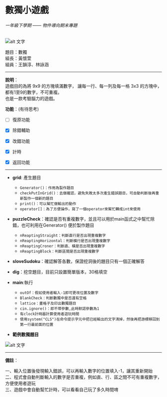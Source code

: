 # 數獨小遊戲
###### 一年級下學期 —— 物件導向期末專題

![alt 文字](https://iecs.pccu.edu.tw/ezfiles/130/1130/img/164/CSlogo3.jpg "PCCU CSIE")

題目：數獨  
組長：黃懷萱  
組員：王韻淳、林詠涵
***

**說明**：  
遊戲目的為將 9x9 的方塊填滿數字， 讓每一行、每一列及每一格 3x3 的方塊中，都有1至9的數字，不可重複。  
也是一款考驗腦力的遊戲。

**功能**：(有待思考)  
- [ ] 復原功能
- [x] 除錯輔助
- [x] 改錯功能
- [x] 計時
- [x] 返回功能


----
+ **grid**: 產生題目    
  - `Generator()：作用為製作題目  `       
  - `checkPutInGrid()：去做確認，避免失敗太多次產生錯誤題目，可自動判斷後再重新製作一個新的題目  `    
  - `print()：可以幫忙做輸出的動作   `   
  - `operator[]：為了方便操作，寫了一個operator來幫忙轉成int來使用   `      
      
+ **puzzleCheck**：確認是否有重複數字，並且可以用於main函式之中幫忙除錯，也可利用在Generator() 便於製作題目   
  - `nReaptingStraight：判斷直行是否出現重複數字`     
  - `nReaptingHorizontal：判斷橫行是否出現重複數字`    
  - `nReaptingCroner：判斷直、橫是否出現重複數字`    
  - `nReaptingBlock：判斷區間是否出現重複數字`    
      
+ **sloveSudoku**：確認解答各數，保證挖洞後的題目只有一個正確解答   
      
+ **dig**：挖空題目，目前只設置簡單版本，30格填空   

+ **main**:執行
  - `outOf：假如使用者輸入-1即可更改位置及數字`
  - `BlankCheck：判斷數獨中是否還有空格`
  - `lattice：畫格子及印出數獨題目`
  - `cin.ignore()：即不帶參數,此時默認參數為1`
  - `有clock計時器計算使用者遊玩時間`
  - `使用system("CLS")在命令提示字元中把已經輸出的文字清掉，然後再把游標移回到第一行最前面的位置`

+ **範例數獨題目**

![alt 文字](https://i.imgur.com/4lqZArO.png "我們的數獨題目")

***
**備註**：

一、輸入位置後發現輸入錯誤，可以再輸入數字的位置填入-1，讓其重新開始    
二、程式會自動判斷輸入的數字是否重複，例如直、行、區之間不可有重複數字，方便使用者遊玩   
三、遊戲中會自動幫忙計時，可以看看自己玩了多久時間唷   
